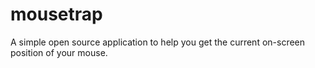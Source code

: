 # mousetrap
A simple open source application to help you get the current on-screen position of your mouse.
